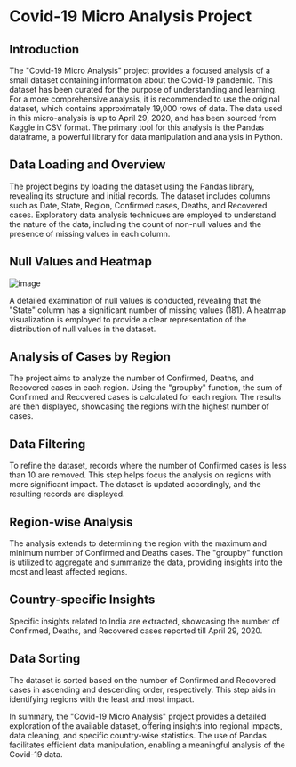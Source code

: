 # Covid-19 Micro Analysis Project 

## Introduction

The "Covid-19 Micro Analysis" project provides a focused analysis of a small dataset containing information about the Covid-19 pandemic. This dataset has been curated for the purpose of understanding and learning. For a more comprehensive analysis, it is recommended to use the original dataset, which contains approximately 19,000 rows of data. The data used in this micro-analysis is up to April 29, 2020, and has been sourced from Kaggle in CSV format. The primary tool for this analysis is the Pandas dataframe, a powerful library for data manipulation and analysis in Python.

## Data Loading and Overview

The project begins by loading the dataset using the Pandas library, revealing its structure and initial records. The dataset includes columns such as Date, State, Region, Confirmed cases, Deaths, and Recovered cases. Exploratory data analysis techniques are employed to understand the nature of the data, including the count of non-null values and the presence of missing values in each column.

## Null Values and Heatmap
![image](https://github.com/no37no37/covid19_micro_analysis/assets/132648428/8f8750f9-f391-4440-9359-fb8cff6af2ac)

A detailed examination of null values is conducted, revealing that the "State" column has a significant number of missing values (181). A heatmap visualization is employed to provide a clear representation of the distribution of null values in the dataset.

## Analysis of Cases by Region

The project aims to analyze the number of Confirmed, Deaths, and Recovered cases in each region. Using the "groupby" function, the sum of Confirmed and Recovered cases is calculated for each region. The results are then displayed, showcasing the regions with the highest number of cases.

## Data Filtering

To refine the dataset, records where the number of Confirmed cases is less than 10 are removed. This step helps focus the analysis on regions with more significant impact. The dataset is updated accordingly, and the resulting records are displayed.

## Region-wise Analysis

The analysis extends to determining the region with the maximum and minimum number of Confirmed and Deaths cases. The "groupby" function is utilized to aggregate and summarize the data, providing insights into the most and least affected regions.

## Country-specific Insights

Specific insights related to India are extracted, showcasing the number of Confirmed, Deaths, and Recovered cases reported till April 29, 2020.

## Data Sorting

The dataset is sorted based on the number of Confirmed and Recovered cases in ascending and descending order, respectively. This step aids in identifying regions with the least and most impact.

In summary, the "Covid-19 Micro Analysis" project provides a detailed exploration of the available dataset, offering insights into regional impacts, data cleaning, and specific country-wise statistics. The use of Pandas facilitates efficient data manipulation, enabling a meaningful analysis of the Covid-19 data.

